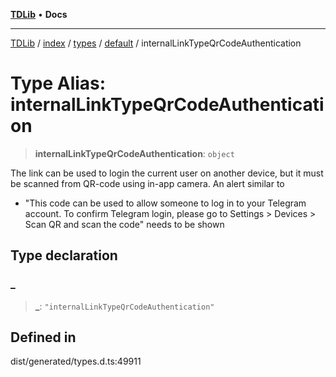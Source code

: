 [**TDLib**](../../../../../../README.md) • **Docs**

***

[TDLib](../../../../../../modules.md) / [index](../../../../../README.md) / [types](../../../README.md) / [default](../README.md) / internalLinkTypeQrCodeAuthentication

# Type Alias: internalLinkTypeQrCodeAuthentication

> **internalLinkTypeQrCodeAuthentication**: `object`

The link can be used to login the current user on another device, but it must be scanned from QR-code using in-app camera. An alert similar to

- "This code can be used to allow someone to log in to your Telegram account. To confirm Telegram login, please go to Settings > Devices > Scan QR and scan the code" needs to be shown

## Type declaration

### \_

> **\_**: `"internalLinkTypeQrCodeAuthentication"`

## Defined in

dist/generated/types.d.ts:49911

